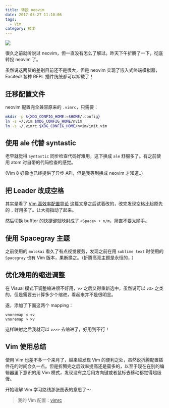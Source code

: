```yaml
---
title: 转投 neovim
date: 2017-03-27 11:10:06
tags:
  - Vim
category: 技术
---
```


![](https://ww2.sinaimg.cn/large/006tNc79gy1fe1885ws5rj315w0n4n12.jpg)

很久之前就听说过 neovim，但一直没有怎么了解过。昨天下午折腾了一下，彻底转投 neovim 了。

虽然说这两货的差别目前还不是很大，但是 neovim 实现了嵌入式终端模拟器，Excited! 各种 REPL 插件统统都可以卸载了！

<!-- more -->

## 迁移配置文件
neovim 配置完全兼容原来的 `.vimrc`，只需要：

``` bash
mkdir -p ${XDG_CONFIG_HOME:=$HOME/.config}
ln -s ~/.vim $XDG_CONFIG_HOME/nvim
ln -s ~/.vimrc $XDG_CONFIG_HOME/nvim/init.vim
```

## 使用 ale 代替 syntastic
老早就觉得 `syntastic` 同步检查代码好难用，这下换成 `ale` 舒服多了。有之前使用 atom 时自带的代码检查的感觉。

(Vim 8 好像也已经提供了异步 API，但是我等到换成 neovim 才知道..)

## 把 Leader 改成空格
其实是看了 [Vim 高效率配置导论](https://zhuanlan.zhihu.com/p/25905625) 这篇文章之后试着改的，改完发现空格比起原先的 `,` 好用多了。让大拇指动了起来。

然后切换 buffter 的快捷键就映射成了 `<Space> + n/m`，简直不要太顺手。

## 使用 Spacegray 主题
之前使用的 `molokai` 看久了有点视觉疲劳，发现之前在用 `sublime text` 时使用的 `Spacegray` 也有 Vim 版本，果断换之。（折腾高亮主题是永恒的.. ）

## 优化难用的缩进调整
在 Visual 模式下调整缩进很不好用，`v>` 之后又得重新选中，虽然说可以 `v3>` 之类的，但是需要去计算多少个缩进，看起来并不是很明显。

遂，添加了下面这两个 mapping：

``` vimL
vnoremap < <v
vnoremap > >v
```

这样映射之后我就可以 `v>>>` 去缩进了，好用到不行！

## Vim 使用总结
使用 Vim 也差不多一个来月了，越来越发现 Vim 的便利之处，虽然说折腾配置插件花的时间会久一点。但是折腾完之后效率提高还是蛮多的，以至于现在在别的编辑器里下意识的用 Vim 模式，发现没有之后用方向键或者鼠标去移动都觉得超级慢。

开始理解 Vim 学习路线那张图表的意思了～

> 我的 Vim 配置：[vimrc](https://github.com/ahonn/vimrc)


